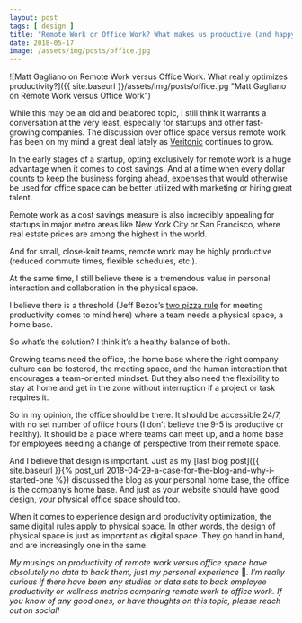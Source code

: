 ```yaml
---
layout: post
tags: [ design ]
title: "Remote Work or Office Work? What makes us productive (and happy)?"
date: 2018-05-17
image: /assets/img/posts/office.jpg
---
```


![Matt Gagliano on Remote Work versus Office Work. What really optimizes productivity?]({{ site.baseurl }}/assets/img/posts/office.jpg "Matt Gagliano on Remote Work versus Office Work")

While this may be an old and belabored topic, I still think it warrants a conversation at the very least, especially for startups and other fast-growing companies. The discussion over office space versus remote work has been on my mind a great deal lately as [Veritonic](https://www.veritonic.com/) continues to grow.

In the early stages of a startup, opting exclusively for remote work is a huge advantage when it comes to cost savings. And at a time when every dollar counts to keep the business forging ahead, expenses that would otherwise be used for office space can be better utilized with marketing or hiring great talent.

Remote work as a cost savings measure is also incredibly appealing for startups in major metro areas like New York City or San Francisco, where real estate prices are among the highest in the world.

And for small, close-knit teams, remote work may be highly productive (reduced commute times, flexible schedules, etc.).

At the same time, I still believe there is a tremendous value in personal interaction and collaboration in the physical space.

I believe there is a threshold (Jeff Bezos’s [two pizza rule](https://www.cnbc.com/2018/04/30/jeff-bezos-2-pizza-rule-can-help-you-hold-more-productive-meetings.html) for meeting productivity comes to mind here) where a team needs a physical space, a home base.

So what’s the solution? I think it’s a healthy balance of both.

Growing teams need the office, the home base where the right company culture can be fostered, the meeting space, and the human interaction that encourages a team-oriented mindset. But they also need the flexibility to stay at home and get in the zone without interruption if a project or task requires it.

So in my opinion, the office should be there. It should be accessible 24/7, with no set number of office hours (I don’t believe the 9-5 is productive or healthy). It should be a place where teams can meet up, and a home base for employees needing a change of perspective from their remote space.

And I believe that design is important. Just as my [last blog post]({{ site.baseurl }}{% post_url 2018-04-29-a-case-for-the-blog-and-why-i-started-one %}) discussed the blog as your personal home base, the office is the company’s home base. And just as your website should have good design, your physical office space should too.

When it comes to experience design and productivity optimization, the same digital rules apply to physical space. In other words, the design of physical space is just as important as digital space. They go hand in hand, and are increasingly one in the same.

_My musings on productivity of remote work versus office space have absolutely no data to back them, just my personal experience_ 🙂_. I’m really curious if there have been any studies or data sets to back employee productivity or wellness metrics comparing remote work to office work. If you know of any good ones, or have thoughts on this topic, please reach out on social!_
